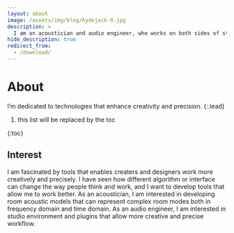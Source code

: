 ```yaml
---
layout: about
image: /assets/img/blog/hydejack-9.jpg
description: >
  I am an acoustician and audio engineer, who works on both sides of studios.
hide_description: true
redirect_from:
  - /download/
---
```


# About

<!--author-->
I’m dedicated to technologies that enhance creativity and precision.
{:.lead}

1. this list will be replaced by the toc

{:toc}

## Interest

I am fascinated by tools that enables creaters and designers work more creatively and precisely.
I have seen how different algorithm or interface can change the way people think and work, and I want to develop tools that allow me to work better.
As an acoustician, I am interested in developing room acoustic models that can represent complex room modes both in frequency domain and time domain.
As an audio engineer, I am interested in studio environment and plugins that allow more creative and precise workflow.





[jekyll]: https://jekyllrb.com

[blog]: /
[portfolio]: https://hydejack.com/examples/
[resume]: https://hydejack.com/resume/
[download]: https://hydejack.com/download/
[welcome]: https://hydejack.com/
[forms]: https://hydejack.com/forms-by-example/

[features]: #features
[news]: #build-an-audience
[syntax]: #syntax-highlighting
[latex]: #beautiful-math
[dark]: https://hydejack.com/blog/hydejack/2018-09-01-introducing-dark-mode/
[search]: https://hydejack.com/#_search-input
[grid]: https://hydejack.com/blog/hydejack/

[lic]: LICENSE.md
[pro]: licenses/PRO.md
[docs]: docs/README.md
[ofln]: docs/advanced.md#enabling-offline-support
[math]: docs/writing.md#adding-math

[kit]: https://github.com/hydecorp/hydejack-starter-kit/releases
[src]: https://github.com/hydecorp/hydejack
[gem]: https://rubygems.org/gems/jekyll-theme-hydejack
[buy]: https://gum.co/nuOluY

[gpss]: https://developers.google.com/speed/pagespeed/insights/?url=https%3A%2F%2Fhydejack.com%2Fdocs%2F
[rouge]: http://rouge.jneen.net
[katex]: https://khan.github.io/KaTeX/
[mathjax]: https://www.mathjax.org/
